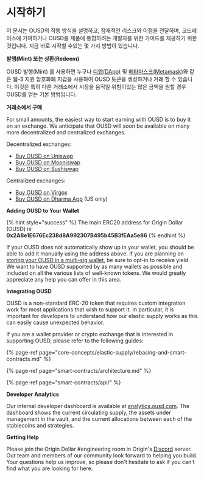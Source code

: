 # 시작하기

이 문서는 OUSD의 작동 방식을 설명하고, 잠재적인 리스크와 이점을 전달하며, 코드베이스에 기여하거나 OUSD를 제품에 통합하려는 개발자를 위한 가이드를 제공하기 위한 것입니다. 지금 바로 시작할 수있는 몇 가지 방법이 있습니다.

**발행(Mint) 또는 상환(Redeem)**

OUSD 발행(Mint) 를 사용하면 누구나 [디앱(DApp)](www.ousd.com) 및 [메타마스크(Metamask)](https://www.metamask.io)와 같은 웹-3 지원 암호화폐 지갑을 사용하여 OUSD 토큰을 생성하거나 거래 할 수 있습니다. 이것은 특히 다른 거래소에서 시장을 움직일 위험이있는 많은 금액을 원할 경우 OUSD를 얻는 기본 방법입니다.

**거래소에서 구매**

For small amounts, the easiest way to start earning with OUSD is to buy it on an exchange. We anticipate that OUSD will soon be available on many more decentralized and centralized exchanges.

Decentralized exchanges:

* [Buy OUSD on Uniswap](https://app.uniswap.org/#/swap?outputCurrency=0x2A8e1E676Ec238d8A992307B495b45B3fEAa5e86)
* [Buy OUSD on Mooniswap](https://mooniswap.exchange/#/swap?outputToken=0x2a8e1e676ec238d8a992307b495b45b3feaa5e86)
* [Buy OUSD on Sushiswap](https://exchange.sushiswapclassic.org/#/swap?inputCurrency=0x2a8e1e676ec238d8a992307b495b45b3feaa5e86&outputCurrency=0xdac17f958d2ee523a2206206994597c13d831ec7)

Centralized exchanges:

* [Buy OUSD on Virgox](https://virgox.com/exchange/141)
* [Buy OUSD on Dharma App](https://www.dharma.io/) \(US only\)

**Adding OUSD to Your Wallet**

{% hint style="success" %}
The main ERC20 address for Origin Dollar \(OUSD\) is:   
**0x2A8e1E676Ec238d8A992307B495b45B3fEAa5e86**
{% endhint %}

If your OUSD does not automatically show up in your wallet, you should be able to add it manually using the address above. If you are planning on [storing your OUSD in a multi-sig wallet](core-concepts/elastic-supply/rebasing-and-smart-contracts.md), be sure to opt-in to receive yield. We want to have OUSD supported by as many wallets as possible and included on all the various lists of well-known tokens. We would greatly appreciate any help you can offer in this area.

**Integrating OUSD**

OUSD is a non-standard ERC-20 token that requires custom integration work for most applications that wish to support it. In particular, it is important for developers to understand how our elastic supply works as this can easily cause unexpected behavior.

If you are a wallet provider or crypto exchange that is interested in supporting OUSD, please refer to the following guides:

{% page-ref page="core-concepts/elastic-supply/rebasing-and-smart-contracts.md" %}

{% page-ref page="smart-contracts/architecture.md" %}

{% page-ref page="smart-contracts/api/" %}

**Developer Analytics**

Our internal developer dashboard is available at [analytics.ousd.com](https://analytics.ousd.com). The dashboard shows the current circulating supply, the assets under management in the vault, and the current allocations between each of the stablecoins and strategies.

**Getting Help**

Please join the Origin Dollar \#engineering room in Origin's [Discord](www.originprotocol.com/discord) server.  Our team and members of our community look forward to helping you build. Your questions help us improve, so please don't hesitate to ask if you can't find what you are looking for here.


